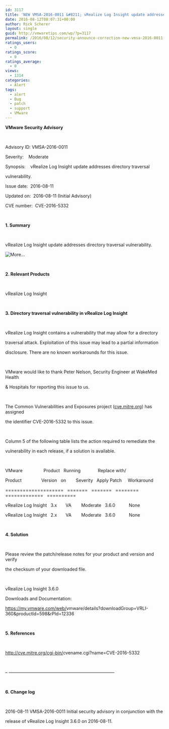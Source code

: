 ```yaml
---
id: 3117
title: 'NEW VMSA-2016-0011 &#8211; vRealize Log Insight update addresses directory traversal vulnerability.'
date: 2016-08-12T08:07:31+00:00
author: Rick Scherer
layout: single
guid: http://vmwaretips.com/wp/?p=3117
permalink: /2016/08/12/security-announce-correction-new-vmsa-2016-0011-vrealize-log-insight-update-addresses-directory-traversal-vulnerability/
ratings_users:
  - 0
ratings_score:
  - 0
ratings_average:
  - 0
views:
  - 1314
categories:
  - Alert
tags:
  - alert
  - Bug
  - patch
  - support
  - VMware
---
```

**VMware Security Advisory**

&nbsp;

Advisory ID: VMSA-2016-0011

Severity:    Moderate

Synopsis:    vRealize Log Insight update addresses directory traversal

vulnerability.

Issue date:  2016-08-11

Updated on:  2016-08-11 (Initial Advisory)

CVE number:  CVE-2016-5332

&nbsp;

**1. Summary**

&nbsp;

vRealize Log Insight update addresses directory traversal vulnerability.

<!--more-->

![](http://vmwaretips.com/wp/wp-includes/js/tinymce/plugins/wordpress/img/trans.gif "More...")

&nbsp;

**2. Relevant Products**

&nbsp;

vRealize Log Insight

&nbsp;

**3. Directory traversal vulnerability in vRealize Log Insight**

&nbsp;

vRealize Log Insight contains a vulnerability that may allow for a directory

traversal attack. Exploitation of this issue may lead to a partial information

disclosure. There are no known workarounds for this issue.

&nbsp;

VMware would like to thank Peter Nelson, Security Engineer at WakeMed Health

& Hospitals for reporting this issue to us.

&nbsp;

The Common Vulnerabilities and Exposures project (<a href="http://cve.mitre.org/" target="_blank" data-saferedirecturl="https://www.google.com/url?hl=en&q=http://cve.mitre.org&source=gmail&ust=1471121784656000&usg=AFQjCNFYAM2SGPQvflSbC5kI9qJl7v0Qtw">cve.mitre.org</a>) has assigned

the identifier CVE-2016-5332 to this issue.

&nbsp;

Column 5 of the following table lists the action required to remediate the

vulnerability in each release, if a solution is available.

&nbsp;

VMware                 Product   Running              Replace with/

Product                Version   on        Severity   Apply Patch     Workaround

====================   =======   =======   ========   =============   ==========

vRealize Log Insight   3.x       VA        Moderate   3.6.0           None

vRealize Log Insight   2.x       VA        Moderate   3.6.0           None

&nbsp;

**4. Solution**

&nbsp;

Please review the patch/release notes for your product and version and verify

the checksum of your downloaded file.

&nbsp;

vRealize Log Insight 3.6.0

Downloads and Documentation:

<a href="https://my.vmware.com/web/vmware/details?downloadGroup=VRLI-360&productId=598&rPId=12336" target="_blank" data-saferedirecturl="https://www.google.com/url?hl=en&q=https://my.vmware.com/web/vmware/details?downloadGroup%3DVRLI-360%26productId%3D598%26rPId%3D12336&source=gmail&ust=1471121784656000&usg=AFQjCNElq2oguen1r_4YRW3dSb5Irz967g">https://my.vmware.com/web/<wbr>vmware/details?downloadGroup=<wbr>VRLI-360&productId=598&rPId=<wbr>12336</wbr></wbr></wbr></a>

&nbsp;

**5. References**

&nbsp;

<a href="http://cve.mitre.org/cgi-bin/cvename.cgi?name=CVE-2016-5332" target="_blank" data-saferedirecturl="https://www.google.com/url?hl=en&q=http://cve.mitre.org/cgi-bin/cvename.cgi?name%3DCVE-2016-5332&source=gmail&ust=1471121784657000&usg=AFQjCNFC9i5GX57ON_O5KSGTqh6K6qUjRw">http://cve.mitre.org/cgi-bin/<wbr>cvename.cgi?name=CVE-2016-5332</wbr></a>

&nbsp;

&#8211; &#8212;&#8212;&#8212;&#8212;&#8212;&#8212;&#8212;&#8212;&#8212;&#8212;<wbr>&#8212;&#8212;&#8212;&#8212;&#8212;&#8212;&#8212;&#8212;&#8212;&#8212;<wbr>&#8212;&#8212;&#8212;&#8212;</wbr></wbr>

&nbsp;

**6. Change log**

&nbsp;

2016-08-11 VMSA-2016-0011 Initial security advisory in conjunction with the

release of vRealize Log Insight 3.6.0 on 2016-08-11.

&nbsp;